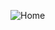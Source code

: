 ![Home](https://github.com/MoizArshad10/React_routing_usecontext/assets/93007647/eaf1ba63-cacb-4ebf-8d29-1b9438922e36)

